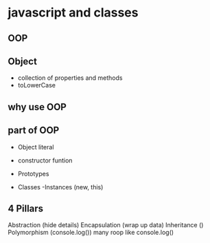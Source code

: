 # javascript and classes


## OOP

## Object
- collection of properties and methods
- toLowerCase

## why use OOP


## part of OOP
- Object literal

- constructor funtion
- Prototypes
- Classes
 -Instances (new, this)

 ## 4 Pillars
 Abstraction (hide details)
 Encapsulation (wrap up data)
 Inheritance ()
 Polymorphism (console.log()) many roop like console.log()